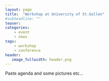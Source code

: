 ```yaml
---
layout: page
title:  "Workshop at University of St.Gallen"
#subheadline: ""
teaser:
categories:
    - event
    - news
tags:
    - workshop
    - conference
header:
   image_fullwidth: header.png
---
```

Paste agenda and some pictures etc...
